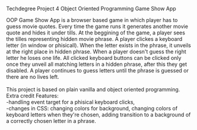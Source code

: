 Techdegree Project 4 Object Oriented Programming Game Show App

OOP Game Show App is a browser based game in which player has to guess movie quotes. Every time the game runs it generates another movie quote and hides it under tills. At the beggining of the game, a player sees the tilles representing hidden movie phrase. A player clickes a keyboard letter (in window or phisicall). When the letter exists in the phrase, it unveils at the right place in hidden phrase. When a player doesn't guess the right letter he loses one life. All clicked keyboard buttons can be clicked only once they unveil all matching letters in a hidden phrase, after this they get disabled. A player continues to guess letters until the phrase is guessed or there are no lives left.<br><br>
This project is based on plain vanilla and object oriented programming.<br>
Extra credit Features:<br>
-handling event target for a phisical keyboard clicks,<br>
-changes in CSS: changing colors for background, changing colors of keyboard letters when they're chosen, adding transition to a background of a correctly chosen  letter in a phrase.




